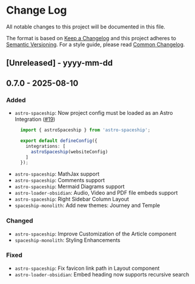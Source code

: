 
# Change Log
All notable changes to this project will be documented in this file.
 
The format is based on [Keep a Changelog](http://keepachangelog.com/)
and this project adheres to [Semantic Versioning](http://semver.org/). For a style guide, please read [Common Changelog](https://common-changelog.org/).
 
## [Unreleased] - yyyy-mm-dd
 
## 0.7.0 - 2025-08-10

### Added
- `astro-spaceship`: Now project config must be loaded as an Astro Integration ([#19](https://github.com/aitorllj93/astro-loader-obsidian/issues/19))
  ```ts
    import { astroSpaceship } from 'astro-spaceship';

    export default defineConfig({
      integrations: [
        astroSpaceship(websiteConfig)
      ]
    });
    ```
- `astro-spaceship`: MathJax support
- `astro-spaceship`: Comments support
- `astro-spaceship`: Mermaid Diagrams support
- `astro-loader-obsidian`: Audio, Video and PDF file embeds support
- `astro-spaceship`: Right Sidebar Column Layout
- `spaceship-monolith`: Add new themes: Journey and Temple

 
### Changed

- `astro-spaceship`: Improve Customization of the Article component
- `spaceship-monolith`: Styling Enhancements
 
### Fixed

- `astro-spaceship`: Fix favicon link path in Layout component
- `astro-loader-obsidian`: Embed heading now supports recursive search